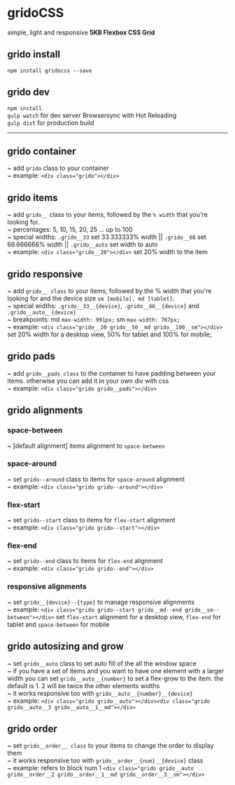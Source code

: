 # gridoCSS
simple, light and responsive **5KB Flexbox CSS Grid**

## grido install ##
```npm install gridocss --save```

## grido dev ##
```npm install```<br/>
```gulp watch``` for dev server Browsersync with Hot Reloading<br/>
```gulp dist``` for production build<br/>

---

## grido container ##
~ add  ```grido``` class to your container <br /> 
~ example: ```<div class="grido"></div>```

## grido items ##
~ add ```grido__``` class to your items, followed by the  ```% width``` that you're looking for. <br /> 
~ percentages: 5, 10, 15, 20, 25 ... up to 100 <br /> 
~ special widths:  ```.grido__33``` set 33.333333% width ||  ```.grido__66``` set 66.666666% width ||  ```.grido__auto``` set width to auto <br /> 
~ example: ```<div class="grido__20"></div>```  set 20% width to the item <br /> 

## grido responsive ##
~ add ```grido__ class``` to your items, followed by the  % width that you're looking for and the device size  ```sm [mobile], md [tablet]```. <br /> 
~ special widths:  ```.grido__33__{device}```,  ```.grido__66__{device}``` and  ```.grido__auto__{device}``` <br /> 
~ breakpoints: md  ```max-width: 991px;``` sm  ```max-width: 767px;``` <br /> 
~ example: ```<div class="grido__20 grido__50__md grido__100__sm"></div>```  set 20% width for a desktop view, 50% for tablet and 100% for mobile; <br /> 

## grido pads ##
~ add ```grido__pads class``` to the container to have padding between your items. otherwise you can add it in your own div with css<br /> 
~ example:  ```<div class="grido grido__pads"></div>```

## grido alignments ##
### space-between ###
~ [default alignment] items alignment to ```space-between```

### space-around ###
~ set ```grido--around``` class to items for ```space-around``` alignment<br />
~ example: ```<div class="grido grido--around"></div>```

### flex-start ###
~ set ```grido--start``` class to items for ```flex-start``` alignment<br />
~ example: ```<div class="grido grido--start"></div>```

### flex-end ###
~ set ```grido--end``` class to items for ```flex-end``` alignment<br />
~ example: ```<div class="grido grido--end"></div>```

### responsive alignments ###
~ set ```grido__{device}--{type}``` to manage responsive alignments<br />
~ example: ```<div class="grido grido--start grido__md--end grido__sm--between"></div>``` set  ```flex-start``` alignment for a desktop view,  ```flex-end``` for tablet and  ```space-between``` for mobile

## grido autosizing and grow ## 
~ set ```grido__auto``` class to set auto fill of the all the window space<br />
~ if you have a set of items and you want to have one element with a larger width you can set ```grido__auto__{number}``` to set a  flex-grow to the item. the default is 1. 2 will be twice the other elements widths<br />
~ it works responsive too with ```grido__auto__{number}__{device}```<br />
~ example:  ```<div class="grido grido__auto"></div><div class="grido grido__auto__3 grido__auto__1__md"></div> ```<br />

## grido order ##
~ set ```grido__order__ class``` to your items to change the order to display them<br />
~ it works responsive too with ```grido__order__{num}__{device}``` class <br />
~ example: refers to block num 1  ```<div class="grido grido__auto grido__order__2 grido__order__1__md grido__order__3__sm"></div>```<br />
